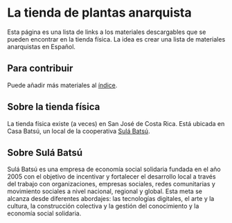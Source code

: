 # La tienda de plantas anarquista

Esta página es una lista de links a los materiales descargables que se pueden encontrar en la tienda física. La idea es crear una lista de materiales anarquistas en Español. 

## Para contribuir

Puede añadir más materiales al [índice](./index.html).

## Sobre la tienda física

La tienda física existe (a veces) en San José de Costa Rica. Está ubicada en Casa Batsú, un local de la cooperativa [Sulá Batsú](https://www.sulabatsu.com/). 

## Sobre Sulá Batsú

Sulá Batsú es una empresa de economía social solidaria fundada en el año 2005 con el objetivo de incentivar y fortalecer el desarrollo local a través del trabajo con organizaciones, empresas sociales, redes comunitarias y movimiento sociales a nivel nacional, regional y global. Esta meta se alcanza desde diferentes abordajes: las tecnologías digitales, el arte y la cultura, la construcción colectiva y la gestión del conocimiento y la economía social solidaria.
